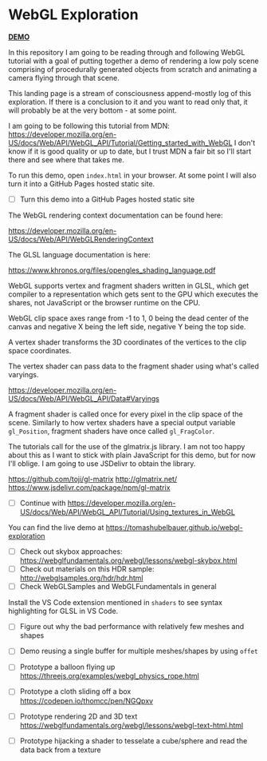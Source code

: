 # WebGL Exploration

[**DEMO**](https://tomashubelbauer.github.io/webgl-exploration)

In this repository I am going to be reading through and following WebGL tutorial with a goal of putting together a demo
of rendering a low poly scene comprising of procedurally generated objects from scratch and animating a camera flying
through that scene.

This landing page is a stream of consciousness append-mostly log of this exploration. If there is a conclusion to it and
you want to read only that, it will probably be at the very bottom - at some point.

I am going to be following this tutorial from MDN: https://developer.mozilla.org/en-US/docs/Web/API/WebGL_API/Tutorial/Getting_started_with_WebGL
I don't know if it is good quality or up to date, but I trust MDN a fair bit so I'll start there and see where that takes
me.

To run this demo, open `index.html` in your browser. At some point I will also turn it into a GitHub Pages hosted static
site.

- [ ] Turn this demo into a GitHub Pages hosted static site

The WebGL rendering context documentation can be found here:

https://developer.mozilla.org/en-US/docs/Web/API/WebGLRenderingContext

The GLSL language documentation is here:

https://www.khronos.org/files/opengles_shading_language.pdf

WebGL supports vertex and fragment shaders written in GLSL, which get compiler
to a representation which gets sent to the GPU which executes the shares, not
JavaScript or the browser runtime on the CPU.

WebGL clip space axes range from -1 to 1, 0 being the dead center of the canvas
and negative X being the left side, negative Y being the top side.

A vertex shader transforms the 3D coordinates of the vertices to the clip space
coordinates.

The vertex shader can pass data to the fragment shader using what's called
varyings.

https://developer.mozilla.org/en-US/docs/Web/API/WebGL_API/Data#Varyings

A fragment shader is called once for every pixel in the clip space of the scene.
Similarly to how vertex shaders have a special output variable `gl_Position`,
fragment shaders have once called `gl_FragColor`.

The tutorials call for the use of the glmatrix.js library. I am not too happy
about this as I want to stick with plain JavaScript for this demo, but for now
I'll oblige. I am going to use JSDelivr to obtain the library.

https://github.com/toji/gl-matrix
http://glmatrix.net/
https://www.jsdelivr.com/package/npm/gl-matrix

- [ ] Continue with https://developer.mozilla.org/en-US/docs/Web/API/WebGL_API/Tutorial/Using_textures_in_WebGL

You can find the live demo at https://tomashubelbauer.github.io/webgl-exploration

- [ ] Check out skybox approaches: https://webglfundamentals.org/webgl/lessons/webgl-skybox.html
- [ ] Check out materials on this HDR sample: http://webglsamples.org/hdr/hdr.html
- [ ] Check WebGLSamples and WebGLFundamentals in general

Install the VS Code extension mentioned in `shaders` to see syntax highlighting
for GLSL in VS Code.

- [ ] Figure out why the bad performance with relatively few meshes and shapes
- [ ] Demo reusing a single buffer for multiple meshes/shapes by using `offet`

- [ ] Prototype a balloon flying up https://threejs.org/examples/webgl_physics_rope.html
- [ ] Prototype a cloth sliding off a box https://codepen.io/thomcc/pen/NGQpxv
- [ ] Prototype rendering 2D and 3D text https://webglfundamentals.org/webgl/lessons/webgl-text-html.html
- [ ] Prototype hijacking a shader to tesselate a cube/sphere and read the data back from a texture
